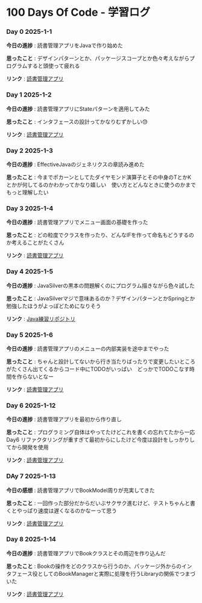 # 100 Days Of Code - 学習ログ

### Day 0 2025-1-1

**今日の進捗** : 読書管理アプリをJavaで作り始めた

**思ったこと** : デザインパターンとか、パッケージスコープとか色々考えながらプログラムすると頭使って疲れる

**リンク** : [読書管理アプリ](https://github.com/Morishita-mm/TomTrek)

### Day 1 2025-1-2

**今日の進捗** : 読書管理アプリにStateパターンを適用してみた

**思ったこと** : インタフェースの設計ってかなりむずかしい😓

**リンク** : [読書管理アプリ](https://github.com/Morishita-mm/TomTrek)

### Day 2 2025-1-3

**今日の進捗** : EffectiveJavaのジェネリクスの章読み進めた

**思ったこと** : 今までポカーンとしてたダイヤモンド演算子とその中身のTとかKとかが何してるのかわかってかなり嬉しい　使い方とどんなときに使うのかまでもっと理解したい

### Day 3 2025-1-4

**今日の進捗** : 読書管理アプリでメニュー画面の基礎を作った

**思ったこと** : どの粒度でクラスを作ったり、どんなIFを作って命名もどうするのか考えることがたくさん

**リンク** : [読書管理アプリ](https://github.com/Morishita-mm/TomTrek/tree/feature/Menu)

### Day 4 2025-1-5

**今日の進捗** : JavaSilverの黒本の問題解くのにプログラム描きながら色々試した

**思ったこと** : JavaSilverマジで意味あるのか？デザインパターンとかSpringとか勉強したほうがよっぽどためになりそう

**リンク** : [Java練習リポジトリ](https://github.com/Morishita-mm/java-tutorial)

### Day 5 2025-1-6

**今日の進捗** : 読書管理アプリのメニューの内部実装を途中までやった

**思ったこと** : ちゃんと設計してないから行き当たりばったりで変更したいところがたくさん出てくるからコード中にTODOがいっぱい　どっかでTODOこなす時間を作らないとなー

**リンク** : [読書管理アプリ](https://github.com/Morishita-mm/TomTrek/tree/feature/Menu)

### Day 6 2025-1-12

**今日の進捗** : 読書管理アプリを最初から作り直し

**思ったこと** : プログラミング自体はやってたけどこれを書くの忘れてたから一応Day6 リファクタリングが重すぎて最初からにしたけど今度は設計をしっかりしてから開発を使用

**リンク** : [読書管理アプリ](https://github.com/Morishita-mm/TomTrek/tree/feature/BookModel)

### DAy 7 2025-1-13

**今日の感想** : 読書管理アプリでBookModel周りが充実してきた

**思ったこと** : 一回作った部分だからだいぶサクサク進むけど、テストちゃんと書くとやっぱり速度は遅くなるのかなーって思う

**リンク** : [読書管理アプリ](https://github.com/Morishita-mm/TomTrek/tree/feature/BookModel)

### Day 8 2025-1-14

**今日の進捗** : 読書管理アプリでBookクラスとその周辺を作り込んだ

**思ったこと** : Bookの操作をどのクラスから行うのか、パッケージ外からのインタフェース役としてのBookManagerと実際に処理を行うLibraryの関係でつまづいた

**リンク** : [読書管理アプリ](https://github.com/Morishita-mm/TomTrek/tree/feature/BookManager)